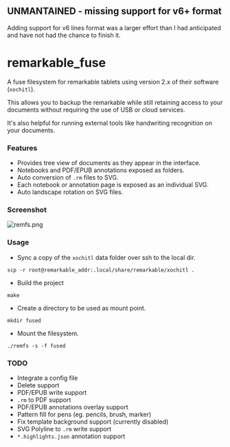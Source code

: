
## UNMANTAINED - missing support for v6+ format ##

Adding support for v6 lines format was a larger effort than I had anticipated and have not had the chance to finish it.

# remarkable_fuse

A fuse filesystem for remarkable tablets using version 2.x of their software (`xochitl`).

This allows you to backup the remarkable while still retaining access to your documents without requiring the use of USB or cloud services.

It's also helpful for running external tools like handwriting recognition on your documents. 

### Features
 - Provides tree view of documents as they appear in the interface.
 - Notebooks and PDF/EPUB annotations exposed as folders.
 - Auto conversion of `.rm` files to SVG.
 - Each notebook or annotation page is exposed as an individual SVG.
 - Auto landscape rotation on SVG files.

### Screenshot
![remfs.png](remfs.png)

### Usage
  * Sync a copy of the `xochitl` data folder over ssh to the local dir.
  ```
  scp -r root@remarkable_addr:.local/share/remarkable/xochitl .
  ```
  * Build the project
  ```
  make
  ```
  * Create a directory to be used as mount point.
  ```
  mkdir fused
  ```
  * Mount the filesystem.
  ```
  ./remfs -s -f fused
  ```

### TODO
 - Integrate a config file
 - Delete support
 - PDF/EPUB write support 
 - `.rm` to PDF support
 - PDF/EPUB annotations overlay support
 - Pattern fill for pens (eg. pencils, brush, marker)
 - Fix template background support (currently disabled)
 - SVG Polyline to `.rm` write support
 - `*.highlights.json` annotation support
